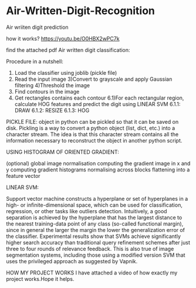 # Air-Written-Digit-Recognition
Air wriiten digit prediction

how it works?
https://youtu.be/O0HBX2wPC7k

find the attached pdf
Air written digit classification:


Procedure in a nutshell:
1) Load the classifier using joblib (pickle file)
2) Read the input image
3)Convert to grayscale and apply Gaussian filtering
4)Threshold the image
5) Find contours in the image
6) Get rectangles contains each contour
 6.1)For each rectangular region, calculate HOG features and predict
             the digit using LINEAR SVM 
6.1.1:    DRAW
6.1.2:    RESIZE
6.1.3:    HOG



 PICKLE FILE:
 object in python can be pickled so that it can be saved on disk.  Pickling is a way to convert a python object (list, dict, etc.) into a character stream. The idea is that this character stream contains all the information necessary to reconstruct the object in another python script.



  
 USING HISTOGRAM OF ORIENTED GRADIENT:

(optional) global image normalisation
computing the gradient image in x and y
computing gradient histograms
normalising across blocks
flattening into a feature vector


LINEAR SVM:

Support vector machine constructs a hyperplane or set of hyperplanes in a high- or infinite-dimensional space, which can be used for classification, regression, or other tasks like outliers detection. Intuitively, a good separation is achieved by the hyperplane that has the largest distance to the nearest training-data point of any class (so-called functional margin), since in general the larger the margin the lower the generalization error of the classifier.
Experimental results show that SVMs achieve significantly higher search accuracy than traditional query refinement schemes after just three to four rounds of relevance feedback. This is also true of image segmentation systems, including those using a modified version SVM that uses the privileged approach as suggested by Vapnik.


HOW MY PROJECT WORKS
I have attached a video of how exactly my project works.Hope it helps. 



